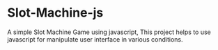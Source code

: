 # Slot-Machine-js
A simple Slot Machine Game using javascript, This project helps to use javascript for manipulate user interface in various conditions.
